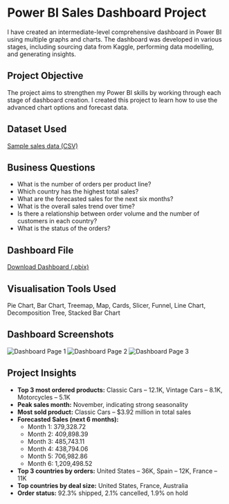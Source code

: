 <!DOCTYPE html>
<html lang="en">
<head>
  <meta charset="UTF-8" />
  <meta name="viewport" content="width=device-width, initial-scale=1.0" />
  <meta name="google-site-verification" content="MwWc-oQKAwIH6Sd7oa1t4C2mt9DNtQr_PGwaej3zV7U" />
</head>
<body>

  <h1>Power BI Sales Dashboard Project</h1>

  <div class="section">
    <p>I have created an intermediate-level comprehensive dashboard in Power BI using multiple graphs and charts. The dashboard was developed in various stages, including sourcing data from Kaggle, performing data modelling, and generating insights.</p>
  </div>

  <div class="section">
    <h2>Project Objective</h2>
    <p>The project aims to strengthen my Power BI skills by working through each stage of dashboard creation. I created this project to learn how to use the advanced chart options and forecast data.</p>
  </div>

  <div class="section">
    <h2>Dataset Used</h2>
    <p>
      <a href="https://github.com/abhishek3852/Sales-dashboard/blob/main/sales_data_sample.csv" target="_blank">
        Sample sales data (CSV)
      </a>
    </p>
  </div>

  <div class="section">
    <h2>Business Questions</h2>
    <ul>
      <li>What is the number of orders per product line?</li>
      <li>Which country has the highest total sales?</li>
      <li>What are the forecasted sales for the next six months?</li>
      <li>What is the overall sales trend over time?</li>
      <li>Is there a relationship between order volume and the number of customers in each country?</li>
      <li>What is the status of the orders?</li>
    </ul>
  </div>

  <div class="section">
    <h2>Dashboard File</h2>
    <p>
      <a href="https://github.com/abhishek3852/Sales-dashboard/blob/main/SALES_SAMPLE.pbix" target="_blank">
        Download Dashboard (.pbix)
      </a>
    </p>
  </div>

  <div class="section">
    <h2>Visualisation Tools Used</h2>
    <p>Pie Chart, Bar Chart, Treemap, Map, Cards, Slicer, Funnel, Line Chart, Decomposition Tree, Stacked Bar Chart</p>
  </div>

  <div class="section">
    <h2>Dashboard Screenshots</h2>
    <img class="dashboard-image" src="https://github.com/user-attachments/assets/3e42c83e-6cfd-4782-9e16-0dadab96909f" alt="Dashboard Page 1" />
    <img class="dashboard-image" src="https://github.com/user-attachments/assets/6522a386-4ed9-4d01-8c10-e8fbc603a316" alt="Dashboard Page 2" />
    <img class="dashboard-image" src="https://github.com/user-attachments/assets/a62ca134-2e61-4974-b81d-a7fc5dbff7b1" alt="Dashboard Page 3" />
  </div>

  <div class="section">
    <h2>Project Insights</h2>
    <ul>
      <li><strong>Top 3 most ordered products:</strong> Classic Cars – 12.1K, Vintage Cars – 8.1K, Motorcycles – 5.1K</li>
      <li><strong>Peak sales month:</strong> November, indicating strong seasonality</li>
      <li><strong>Most sold product:</strong> Classic Cars – $3.92 million in total sales</li>
      <li><strong>Forecasted Sales (next 6 months):</strong>
        <ul>
          <li>Month 1: 379,328.72</li>
          <li>Month 2: 409,898.39</li>
          <li>Month 3: 485,743.11</li>
          <li>Month 4: 438,794.06</li>
          <li>Month 5: 706,982.86</li>
          <li>Month 6: 1,209,498.52</li>
        </ul>
      </li>
      <li><strong>Top 3 countries by orders:</strong> United States – 36K, Spain – 12K, France – 11K</li>
      <li><strong>Top countries by deal size:</strong> United States, France, Australia</li>
      <li><strong>Order status:</strong> 92.3% shipped, 2.1% cancelled, 1.9% on hold</li>
    </ul>
  </div>

</body>
</html>
